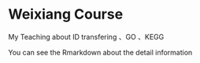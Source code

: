 # Weixiang Course
 My Teaching about ID transfering 、GO 、KEGG
 
 You can see the Rmarkdown about the detail information
